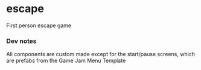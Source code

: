 # escape

First person escape game

### Dev notes
All components are custom made except for the start/pause screens, which are prefabs from the Game Jam Menu Template